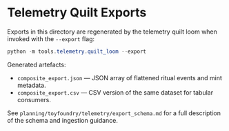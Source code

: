 # Telemetry Quilt Exports

Exports in this directory are regenerated by the telemetry quilt loom when invoked with the
`--export` flag:

```powershell
python -m tools.telemetry.quilt_loom --export
```

Generated artefacts:

- `composite_export.json` — JSON array of flattened ritual events and mint metadata.
- `composite_export.csv` — CSV version of the same dataset for tabular consumers.

See `planning/toyfoundry/telemetry/export_schema.md` for a full description of the schema
and ingestion guidance.
